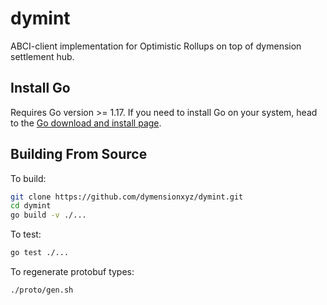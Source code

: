 # dymint

ABCI-client implementation for Optimistic Rollups on top of dymension settlement hub.

## Install Go

Requires Go version >= 1.17. If you need to install Go on your system, head to the [Go download and install page](https://go.dev/doc/install).

## Building From Source

To build:

```sh
git clone https://github.com/dymensionxyz/dymint.git
cd dymint
go build -v ./...
```

To test:

```sh
go test ./...
```

To regenerate protobuf types:

```sh
./proto/gen.sh
```
